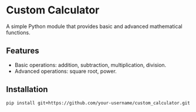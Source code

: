 # Custom Calculator

A simple Python module that provides basic and advanced mathematical functions.

## Features
- Basic operations: addition, subtraction, multiplication, division.
- Advanced operations: square root, power.

## Installation
```bash
pip install git+https://github.com/your-username/custom_calculator.git
